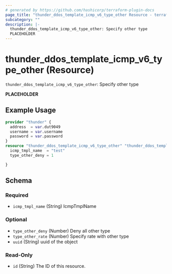 ```yaml
---
# generated by https://github.com/hashicorp/terraform-plugin-docs
page_title: "thunder_ddos_template_icmp_v6_type_other Resource - terraform-provider-thunder"
subcategory: ""
description: |-
  thunder_ddos_template_icmp_v6_type_other: Specify other type
  PLACEHOLDER
---
```


# thunder_ddos_template_icmp_v6_type_other (Resource)

`thunder_ddos_template_icmp_v6_type_other`: Specify other type

__PLACEHOLDER__

## Example Usage

```terraform
provider "thunder" {
  address  = var.dut9049
  username = var.username
  password = var.password
}
resource "thunder_ddos_template_icmp_v6_type_other" "thunder_ddos_template_icmp_v6_type_other" {
  icmp_tmpl_name  = "test"
  type_other_deny = 1

}
```

<!-- schema generated by tfplugindocs -->
## Schema

### Required

- `icmp_tmpl_name` (String) IcmpTmplName

### Optional

- `type_other_deny` (Number) Deny all other type
- `type_other_rate` (Number) Specify rate with other type
- `uuid` (String) uuid of the object

### Read-Only

- `id` (String) The ID of this resource.


